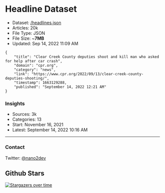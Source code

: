 # Headline Dataset

- Dataset: [/headlines.json](https://raw.githubusercontent.com/fwd/news/master/headlines.json) 
- Articles: 20k
- File Type: JSON
- File Size: ~**7MB**
- Updated: Sep 14, 2022 11:09 AM

```
{
    "title": "Clear Creek County deputies shoot and kill man who asked for help after car crash",
    "domain": "cpr.org",
    "category": "news",
    "link": "https://www.cpr.org/2022/09/13/clear-creek-county-deputies-shooting/",
    "timestamp": 1663129288,
    "published": "September 14, 2022 12:21 AM"
}
```

### Insights

- Sources: 3k
- Categories: 13
- Start: November 16, 2021
- Latest: September 14, 2022 10:16 AM

---

### Contact 

Twitter: [@nano2dev](https://twitter.com/nano2dev)

## Github Stars

[![Stargazers over time](https://starchart.cc/fwd/news.svg)](https://starchart.cc/fwd/news)
